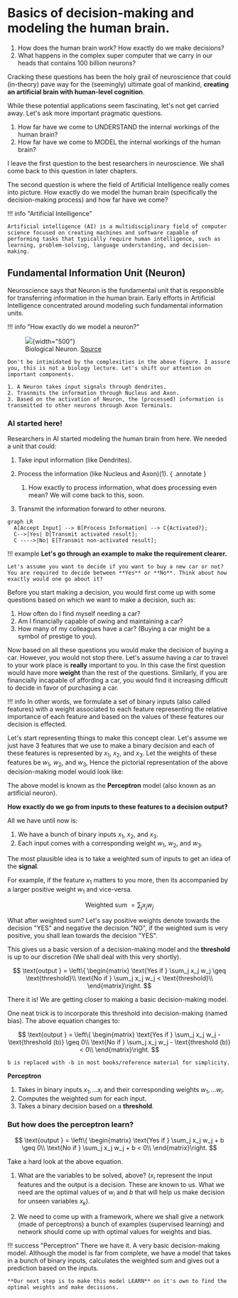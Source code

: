 # Basics of decision-making and modeling the human brain.

1. How does the human brain work? How exactly do we make decisions?
2. What happens in the complex super computer that we carry in our heads that contains 100 billion neurons?

Cracking these questions has been the holy grail of neuroscience that could (in-theory) pave way for the (seemingly) ultimate goal of mankind, **creating an artificial brain with human-level cognition**.

While these potential applications seem fascinating, let's not get carried away. Let's ask more important pragmatic questions.

1. How far have we come to UNDERSTAND the internal workings of the human brain?
2. How far have we come to MODEL the internal workings of the human brain?

I leave the first question to the best researchers in neuroscience. We shall come back to this question in later chapters.

The second question is where the field of Artificial Intelligence really comes into picture. How exactly do we model the human brain (specifically the decision-making process) and how far have we come?

!!! info "Artificial Intelligence"

    Artificial intelligence (AI) is a multidisciplinary field of computer science focused on creating machines and software capable of performing tasks that typically require human intelligence, such as learning, problem-solving, language understanding, and decision-making.

## Fundamental Information Unit (Neuron)

Neuroscience says that Neuron is the fundamental unit that is responsible for transferring information in the human brain. Early efforts in Artificial Intelligence concentrated around modeling such fundamental information units.

!!! info "How exactly do we model a neuron?"
    <figure markdown>
        ![](https://images.squarespace-cdn.com/content/v1/55fee1eee4b07f44d4c4f81d/1573090083711-QEFIP2WBUJAG59YJ9YKX/800px-Neuron.svg.png){width="500"}
        <figcaption>Biological Neuron. 
        <a href = "https://images.squarespace-cdn.com/content/v1/55fee1eee4b07f44d4c4f81d/1573090083711-QEFIP2WBUJAG59YJ9YKX/800px-Neuron.svg.png">Source</a>
        </figcaption>
    </figure>

    Don't be intimidated by the complexities in the above figure. I assure you, this is not a biology lecture. Let's shift our attention on important components.

    1. A Neuron takes input signals through dendrites.
    2. Trasnmits the information through Nucleus and Axon.
    3. Based on the activation of Neuron, the (processed) information is transmitted to other neurons through Axon Terminals.

### AI started here!

Researchers in AI started modeling the human brain from here. We needed a unit that could:

1. Take input information (like Dendrites).
2. Process the information (like Nucleus and Axon)(1).
    { .annotate }

    1. How exactly to process information, what does processing even mean? We will come back to this, soon.

3. Transmit the information forward to other neurons.

``` mermaid
graph LR
  A[Accept Input] --> B[Process Information] --> C{Activated?};
  C-->|Yes| D[Transmit activated result];
  C ---->|No| E[Transmit non-activated result];
```

!!! example
    **Let's go through an example to make the requirement clearer.**

    Let's assume you want to decide if you want to buy a new car or not? You are required to decide between **Yes** or **No**. Think about how exactly would one go about it?

Before you start making a decision, you would first come up with some questions based on which we want to make a decision, such as:

1. How often do I find myself needing a car?
2. Am I financially capable of owing and maintaining a car?
3. How many of my colleagues have a car? (Buying a car might be a symbol of prestige to you).

Now based on all these questions you would make the decision of buying a car. However, you would not stop there. Let's assume having a car to travel to your work place is **really** important to you. In this case the first question would have more **weight** than the rest of the questions. Similarly, if you are financially incapable of affording a car, you would find it increasing difficult to decide in favor of purchasing a car.

!!! info
    In other words, we formulate a set of binary inputs (also called features) with a weight associated to each feature representing the relative importance of each feature and based on the values of these features our decision is effected.

Let's start representing things to make this concept clear. Let's assume we just have $3$ features that we use to make a binary decision and each of these features is represented by $x_1$, $x_2$, and $x_3$. Let the weights of these features be $w_1$, $w_2$, and $w_3$, Hence the pictorial representation of the above decision-making model would look like:

<div style="text-align: center;">
<div id="imageContainer"></div>
</div>

<script>
    fetch('../../assets/drawio/from-nns-to-llms/perceptron.txt')
        .then(response => response.text())
        .then(url => {
            const imageContainer = document.getElementById('imageContainer');
            imageContainer.innerHTML = `<img src="${url}" alt="Image">`;
        })
        .catch(error => {
            console.error('Error fetching the URL:', error);
        });
</script>

The above model is known as the **Perceptron** model (also known as an artificial neuron).

**How exactly do we go from inputs to these features to a decision output?**

All we have until now is:

1. We have a bunch of binary inputs $x_1$, $x_2$, and $x_3$.
2. Each input comes with a corresponding weight $w_1$, $w_2$, and $w_3$.

The most plausible idea is to take a weighted sum of inputs to get an idea of the **signal**.

For example, if the feature $x_1$ matters to you more, then its accompanied by a larger positive weight $w_1$ and vice-versa.

$$
\text{Weighted sum }= \sum_j x_j w_j
$$

What after weighted sum? Let's say positive weights denote towards the decision "YES" and negative the decision "NO", if the weighted sum is very positive, you shall lean towards the decision "YES".

This gives us a basic version of a decision-making model and the **threshold** is up to our discretion (We shall deal with this very shortly).

$$
\text{output } = \left\{ \begin{matrix}
\text{Yes if } \sum_j x_j w_j \geq \text{threshold}\\ 
\text{No if } \sum_j x_j w_j < \text{threshold}\\
\end{matrix}\right.
$$

There it is! We are getting closer to making a basic decision-making model. 

One neat trick is to incorporate this threshold into decision-making (named bias). The above equation changes to:

$$
\text{output } = \left\{ \begin{matrix}
\text{Yes if } \sum_j x_j w_j - \text{threshold (b)} \geq 0\\ 
\text{No if } \sum_j x_j w_j - \text{threshold (b)} < 0\\
\end{matrix}\right.
$$

`b is replaced with -b in most books/reference material for simplicity.`

**Perceptron**

1. Takes in binary inputs $x_1, ... x_i$ and their corresponding weights $w_1, ... w_i$.
2. Computes the weighted sum for each input.
3. Takes a binary decision based on a **threshold**.

### But how does the perceptron learn?

$$
\text{output } = \left\{ \begin{matrix}
\text{Yes if } \sum_j x_j w_j + b \geq 0\\ 
\text{No if } \sum_j x_j w_j + b < 0\\
\end{matrix}\right.
$$

Take a hard look at the above equation. 

1. What are the variables to be solved, above? ($x_i$ represent the input features and the output is a decision. These are known to us. What we need are the optimal values of $w_i$ and $b$ that will help us make decision for unseen variables $x_k$).

2. We need to come up with a framework, where we shall give a network (made of perceptrons) a bunch of examples (supervised learning) and network should come up with optimal values for weights and bias.

<!-- We made sure  -->

<!-- **Thoughts about how to find the optimal values for weights $w_i$ and threshold (or bias) $b$ to be able to make decisions.**

1. The weights are to be learnt (by our basic model) by looking a bunch of examples.
2. The bias of the model is yet another learnable parameter that is learnt based on examples. -->

!!! success "Perceptron"
    There we have it. A very basic decision-making model. Although the model is far from complete, we have a model that takes in a bunch of binary inputs, calculates the weighted sum and gives out a prediction based on the inputs.

    **Our next step is to make this model LEARN** on it's own to find the optimal weights and make decisions.


